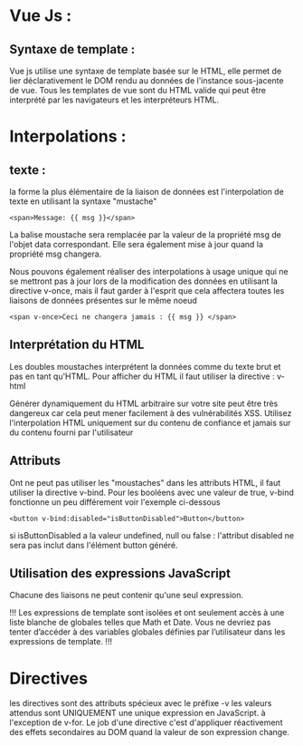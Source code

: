 # Vue Js : 

## Syntaxe de template :

Vue js utilise une syntaxe de template basée sur le HTML, elle permet de lier déclarativement le DOM rendu au données de l'instance sous-jacente de vue. Tous les templates de vue sont du HTML valide qui peut être interprété par les navigateurs et les interpréteurs HTML.

#  Interpolations : 

## texte : 

la forme la plus élémentaire de la liaison de données est l'interpolation de texte en utilisant la syntaxe "mustache" 

```
<span>Message: {{ msg }}</span>
```
La balise moustache sera remplacée par la valeur de la propriété msg de l'objet data correspondant.
Elle sera également mise à jour quand la propriété msg changera.

Nous pouvons également réaliser des interpolations à usage unique qui ne se mettront pas à jour lors de la 
modification des données en utilisant la directive v-once, mais il faut garder à l'esprit que cela affectera 
toutes les liaisons de données présentes sur le même noeud

```
<span v-once>Ceci ne changera jamais : {{ msg }} </span>
```

## Interprétation du HTML

Les doubles moustaches interprétent la données comme du texte brut et pas en tant qu'HTML. Pour afficher du HTML il faut 
utiliser la directive : v-html

Générer dynamiquement du HTML arbitraire sur votre site peut être très dangereux car cela peut mener facilement à des vulnérabilités XSS.
Utilisez l'interpolation HTML uniquement sur du contenu de confiance et jamais sur du contenu fourni par l'utilisateur

## Attributs 

Ont ne peut pas utiliser les "moustaches" dans les attributs HTML, il faut utiliser la directive v-bind.
Pour les booléens avec une valeur de true, v-bind fonctionne un peu différement voir l'exemple ci-dessous

```
<button v-bind:disabled="isButtonDisabled">Button</button>
```

si isButtonDisabled a la valeur undefined, null ou false : l'attribut disabled ne sera pas inclut dans l'élément button généré.

## Utilisation des expressions JavaScript

Chacune des liaisons ne peut contenir qu'une seul expression.

!!!
Les expressions de template sont isolées et ont seulement accès à une liste blanche de globales telles que Math et Date. Vous ne devriez pas tenter d’accéder à des variables globales définies par l’utilisateur dans les expressions de template.
!!!

# Directives

les directives sont des attributs spécieux avec le préfixe -v les valeurs attendus sont UNIQUEMENT une unique expression en JavaScript.
à l'exception de v-for. Le job d'une directive c'est d'appliquer réactivement des effets secondaires au DOM quand la valeur de son expression change.

